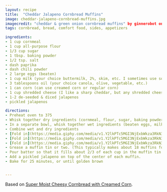 ```yaml
---
layout: recipe
title:  "Cheddar Jalapeno Cornbread Muffins"
image: cheddar-jalapeno-cornbread-muffins.jpg
imagecredit: "cheddar & green onion cornbread muffins" by ginnerobot on Flickr is licensed under [CC BY-SA 2.0](https://creativecommons.org/licenses/by-sa/2.0/?ref=openverse).'
tags: cornbread, bread, comfort food, sides, appetizers

ingredients:
- 1 cup cornmeal
- 1 cup all-purpose flour
- 1/3 cup sugar
- 1 tbsp. baking powder
- 1/2 tsp. salt
- dash paprika
- dash chili powder
- 2 large eggs (beaten)
- 1 cup milk (your choice buttermilk, 2%, skim, etc. I sometimes use soy milk and it adds a nice extra sweetness)
- 3 tablespoons oil (your choice canola, olive, vegetable, etc.)
- 1 can corn (can use creamed corn or regular corn)
- 1 cup shredded cheese (I like a sharp cheddar, but any shredded cheese will do)
- 1-2 de-seeded & diced jalapenos
- pickled jalapenos

directions:
- Preheat oven to 375
- Whisk together dry ingredients (cornmeal, flour, sugar, baking powder, salt, paprika, chili powder)
- In a separate bowl, whisk together wet ingredients (beaten eggs, milk, oil)
- Combine wet and dry ingredients
- [Fold in](https://media.giphy.com/media/v1.Y2lkPTc5MGI3NjExbWkza3RkN3V0c2hyaWhiM3V4NGwxdHI5ZmN6aTQ3MzNkcDlvOTR6biZlcD12MV9naWZzX3NlYXJjaCZjdD1n/xT9IgzFnSqzt2Sp3EI/giphy.gif) the cheese
- [Fold in](https://media.giphy.com/media/v1.Y2lkPTc5MGI3NjExbWkza3RkN3V0c2hyaWhiM3V4NGwxdHI5ZmN6aTQ3MzNkcDlvOTR6biZlcD12MV9naWZzX3NlYXJjaCZjdD1n/fVnDmzPGlSnZJ5kEIz/giphy.gif) the corn
- [Fold in](https://media.giphy.com/media/v1.Y2lkPTc5MGI3NjExbWkza3RkN3V0c2hyaWhiM3V4NGwxdHI5ZmN6aTQ3MzNkcDlvOTR6biZlcD12MV9naWZzX3NlYXJjaCZjdD1n/WQTqIoim4mjrcY9BAW/giphy.gif) the diced jalapenos
- Grease a muffin tin or two. (This typically makes about 18 muffins for me)
- Pour batter so that it fills about 2/3 of each cup in the muffin tin 
- Add a pickled jalapeno on top of the center of each muffin. 
- Bake for 25 minutes, or until golden brown 


---
```


Based on [Super Moist Cheesy Cornbread with Creamed Corn](hhttps://highlandsranchfoodie.com/moist-cornbread-recipe/?epik=dj0yJnU9aHJxek0xblNBTmFGZGxYbE4zR25ydGtWeDFPcHZmUlMmcD0wJm49TlNMNGxCZXlpekJKazllZ3p0MXQ4dyZ0PUFBQUFBR2YtWW13).
